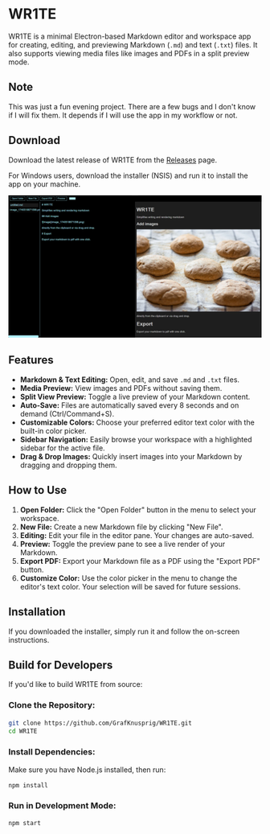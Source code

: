 # WR1TE

WR1TE is a minimal Electron-based Markdown editor and workspace app for creating, editing, and previewing Markdown (`.md`) and text (`.txt`) files. It also supports viewing media files like images and PDFs in a split preview mode.

## Note

This was just a fun evening project. There are a few bugs and I don't know if I will fix them. It depends if I will use the app in my workflow or not.

## Download

Download the latest release of WR1TE from the [Releases](https://github.com/GrafKnusprig/WR1TE/releases) page.

For Windows users, download the installer (NSIS) and run it to install the app on your machine.

![WR1TE](image.png)

## Features

- **Markdown & Text Editing:** Open, edit, and save `.md` and `.txt` files.
- **Media Preview:** View images and PDFs without saving them.
- **Split View Preview:** Toggle a live preview of your Markdown content.
- **Auto-Save:** Files are automatically saved every 8 seconds and on demand (Ctrl/Command+S).
- **Customizable Colors:** Choose your preferred editor text color with the built-in color picker.
- **Sidebar Navigation:** Easily browse your workspace with a highlighted sidebar for the active file.
- **Drag & Drop Images:** Quickly insert images into your Markdown by dragging and dropping them.

## How to Use

1. **Open Folder:** Click the "Open Folder" button in the menu to select your workspace.
2. **New File:** Create a new Markdown file by clicking "New File".
3. **Editing:** Edit your file in the editor pane. Your changes are auto-saved.
4. **Preview:** Toggle the preview pane to see a live render of your Markdown.
5. **Export PDF:** Export your Markdown file as a PDF using the "Export PDF" button.
6. **Customize Color:** Use the color picker in the menu to change the editor's text color. Your selection will be saved for future sessions.

## Installation

If you downloaded the installer, simply run it and follow the on-screen instructions.

## Build for Developers

If you'd like to build WR1TE from source:

### Clone the Repository:

   ```bash
   git clone https://github.com/GrafKnusprig/WR1TE.git
   cd WR1TE
   ```

### Install Dependencies:

Make sure you have Node.js installed, then run:

```
npm install
```

### Run in Development Mode:

```
npm start
```